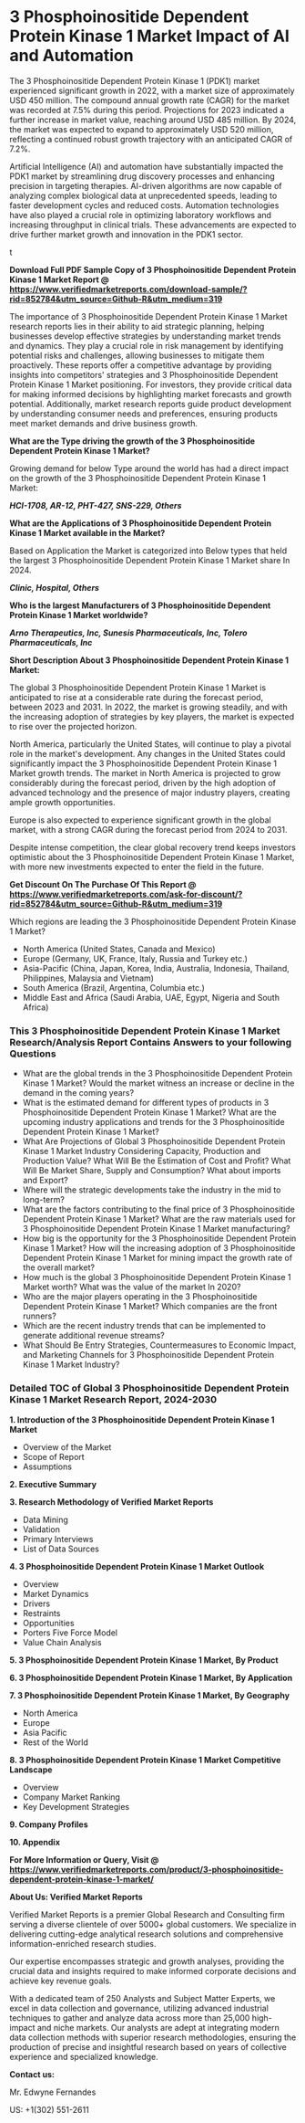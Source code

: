 <meta name="title" content="Global 3 Phosphoinositide Dependent Protein Kinase 1 Market Impact of AI and Automation"><meta name="description" content="The 3 Phosphoinositide Dependent Protein Kinase 1 (PDK1) market experienced significant growth in 2022, with a market size of approximately USD 450 million. The compou"><meta name="title" content="3 Phosphoinositide Dependent Protein Kinase 1 Market Size, Share, Scope, Trends, Growth, Opportunities, Analysis, Forecast"><h1>3 Phosphoinositide Dependent Protein Kinase 1 Market Impact of AI and Automation</h1><p>The 3 Phosphoinositide Dependent Protein Kinase 1 (PDK1) market experienced significant growth in 2022, with a market size of approximately USD 450 million. The compound annual growth rate (CAGR) for the market was recorded at 7.5% during this period. Projections for 2023 indicated a further increase in market value, reaching around USD 485 million. By 2024, the market was expected to expand to approximately USD 520 million, reflecting a continued robust growth trajectory with an anticipated CAGR of 7.2%.</p><p>Artificial Intelligence (AI) and automation have substantially impacted the PDK1 market by streamlining drug discovery processes and enhancing precision in targeting therapies. AI-driven algorithms are now capable of analyzing complex biological data at unprecedented speeds, leading to faster development cycles and reduced costs. Automation technologies have also played a crucial role in optimizing laboratory workflows and increasing throughput in clinical trials. These advancements are expected to drive further market growth and innovation in the PDK1 sector.</p>t</p><p id="" class=""><strong>Download Full PDF Sample Copy of 3 Phosphoinositide Dependent Protein Kinase 1 Market Report @ <a href="https://www.verifiedmarketreports.com/download-sample/?rid=852784&utm_source=Github-R&utm_medium=319" target="_blank">https://www.verifiedmarketreports.com/download-sample/?rid=852784&utm_source=Github-R&utm_medium=319</a></strong></p><p>The importance of&nbsp;3 Phosphoinositide Dependent Protein Kinase 1 Market research reports lies in their ability to aid strategic planning, helping businesses develop effective strategies by understanding market trends and dynamics. They play a crucial role in risk management by identifying potential risks and challenges, allowing businesses to mitigate them proactively. These reports offer a competitive advantage by providing insights into competitors' strategies and 3 Phosphoinositide Dependent Protein Kinase 1 Market positioning. For investors, they provide critical data for making informed decisions by highlighting market forecasts and growth potential. Additionally, market research reports guide product development by understanding consumer needs and preferences, ensuring products meet market demands and drive business growth.</p><p><strong>What are the&nbsp;Type driving the growth of the 3 Phosphoinositide Dependent Protein Kinase 1 Market?</strong></p><p id="" class="">Growing demand for below Type around the world has had a direct impact on the growth of the 3 Phosphoinositide Dependent Protein Kinase 1 Market:</p><em><strong>HCI-1708, AR-12, PHT-427, SNS-229, Others</strong></em></p><strong>What are the&nbsp;Applications&nbsp;of 3 Phosphoinositide Dependent Protein Kinase 1 Market available in the Market?</strong></p><p id="" class="">Based on Application the Market is categorized into Below types that held the largest 3 Phosphoinositide Dependent Protein Kinase 1 Market share In 2024.</p><em><strong>Clinic, Hospital, Others</strong></em></p><strong>Who is the largest Manufacturers of 3 Phosphoinositide Dependent Protein Kinase 1 Market worldwide?</strong></p><p><em><strong>Arno Therapeutics, Inc, Sunesis Pharmaceuticals, Inc, Tolero Pharmaceuticals, Inc</strong></em></p><p id="" class=""><strong>Short Description About 3 Phosphoinositide Dependent Protein Kinase 1 Market:</strong></p><p>The global 3 Phosphoinositide Dependent Protein Kinase 1 Market is anticipated to rise at a considerable rate during the forecast period, between 2023 and 2031. In 2022, the market is growing steadily, and with the increasing adoption of strategies by key players, the market is expected to rise over the projected horizon.</p><p>North America, particularly the United States, will continue to play a pivotal role in the market's development. Any changes in the United States could significantly impact the 3 Phosphoinositide Dependent Protein Kinase 1 Market growth trends. The market in North America is projected to grow considerably during the forecast period, driven by the high adoption of advanced technology and the presence of major industry players, creating ample growth opportunities.</p><p>Europe is also expected to experience significant growth in the global market, with a strong CAGR during the forecast period from 2024 to 2031.</p><p>Despite intense competition, the clear global recovery trend keeps investors optimistic about the 3 Phosphoinositide Dependent Protein Kinase 1 Market, with more new investments expected to enter the field in the future.</p><p id="" class=""><strong>Get Discount On The Purchase Of This Report @ <a href="https://www.verifiedmarketreports.com/ask-for-discount/?rid=852784&utm_source=Github-R&utm_medium=319" target="_blank">https://www.verifiedmarketreports.com/ask-for-discount/?rid=852784&utm_source=Github-R&utm_medium=319</a></strong></p>Which regions are leading the 3 Phosphoinositide Dependent Protein Kinase 1 Market?</p><ul><li>North America (United States, Canada and Mexico)</li><li>Europe (Germany, UK, France, Italy, Russia and Turkey etc.)</li><li>Asia-Pacific (China, Japan, Korea, India, Australia, Indonesia, Thailand, Philippines, Malaysia and Vietnam)</li><li>South America (Brazil, Argentina, Columbia etc.)</li><li>Middle East and Africa (Saudi Arabia, UAE, Egypt, Nigeria and South Africa)</li></ul><h3 id="" class="">This 3 Phosphoinositide Dependent Protein Kinase 1 Market Research/Analysis Report Contains Answers to your following Questions</h3><ul><li>What are the global trends in the 3 Phosphoinositide Dependent Protein Kinase 1 Market? Would the market witness an increase or decline in the demand in the coming years?</li><li>What is the estimated demand for different types of products in 3 Phosphoinositide Dependent Protein Kinase 1 Market? What are the upcoming industry applications and trends for the 3 Phosphoinositide Dependent Protein Kinase 1 Market?</li><li>What Are Projections of Global 3 Phosphoinositide Dependent Protein Kinase 1 Market Industry Considering Capacity, Production and Production Value? What Will Be the Estimation of Cost and Profit? What Will Be Market Share, Supply and Consumption? What about imports and Export?</li><li>Where will the strategic developments take the industry in the mid to long-term?</li><li>What are the factors contributing to the final price of 3 Phosphoinositide Dependent Protein Kinase 1 Market? What are the raw materials used for 3 Phosphoinositide Dependent Protein Kinase 1 Market manufacturing?</li><li>How big is the opportunity for the 3 Phosphoinositide Dependent Protein Kinase 1 Market? How will the increasing adoption of 3 Phosphoinositide Dependent Protein Kinase 1 Market for mining impact the growth rate of the overall market?</li><li>How much is the global 3 Phosphoinositide Dependent Protein Kinase 1 Market worth? What was the value of the market In 2020?</li><li>Who are the major players operating in the 3 Phosphoinositide Dependent Protein Kinase 1 Market? Which companies are the front runners?</li><li>Which are the recent industry trends that can be implemented to generate additional revenue streams?</li><li>What Should Be Entry Strategies, Countermeasures to Economic Impact, and Marketing Channels for 3 Phosphoinositide Dependent Protein Kinase 1 Market Industry?</li></ul><h3 id="" class="">Detailed TOC of Global 3 Phosphoinositide Dependent Protein Kinase 1 Market Research Report, 2024-2030</h3><p id="" class=""><strong>1. Introduction of the 3 Phosphoinositide Dependent Protein Kinase 1 Market</strong></p><ul><li>Overview of the Market</li><li>Scope of Report</li><li>Assumptions</li></ul><p id="" class=""><strong>2. Executive Summary</strong></p><p id="" class=""><strong>3. Research Methodology of Verified Market Reports</strong></p><ul><li>Data Mining</li><li>Validation</li><li>Primary Interviews</li><li>List of Data Sources</li></ul><p id="" class=""><strong>4. 3 Phosphoinositide Dependent Protein Kinase 1 Market Outlook</strong></p><ul><li>Overview</li><li>Market Dynamics</li><li>Drivers</li><li>Restraints</li><li>Opportunities</li><li>Porters Five Force Model</li><li>Value Chain Analysis</li></ul><p id="" class=""><strong>5. 3 Phosphoinositide Dependent Protein Kinase 1 Market, By Product</strong></p><p id="" class=""><strong>6. 3 Phosphoinositide Dependent Protein Kinase 1 Market, By Application</strong></p><p id="" class=""><strong>7. 3 Phosphoinositide Dependent Protein Kinase 1 Market, By Geography</strong></p><ul><li>North America</li><li>Europe</li><li>Asia Pacific</li><li>Rest of the World</li></ul><p id="" class=""><strong>8. 3 Phosphoinositide Dependent Protein Kinase 1 Market Competitive Landscape</strong></p><ul><li>Overview</li><li>Company Market Ranking</li><li>Key Development Strategies</li></ul><p id="" class=""><strong>9. Company Profiles</strong></p><p id="" class=""><strong>10. Appendix</strong></p><p id="" class=""><strong>For More Information or Query, Visit @ <a href="https://www.verifiedmarketreports.com/product/3-phosphoinositide-dependent-protein-kinase-1-market/" target="_blank">https://www.verifiedmarketreports.com/product/3-phosphoinositide-dependent-protein-kinase-1-market/</a></strong></p><p id="" class=""><strong>About Us: Verified Market Reports</strong></p><p id="" class="">Verified Market Reports is a premier Global Research and Consulting firm serving a diverse clientele of over 5000+ global customers. We specialize in delivering cutting-edge analytical research solutions and comprehensive information-enriched research studies.</p><p id="" class="">Our expertise encompasses strategic and growth analyses, providing the crucial data and insights required to make informed corporate decisions and achieve key revenue goals.</p><p id="" class="">With a dedicated team of 250 Analysts and Subject Matter Experts, we excel in data collection and governance, utilizing advanced industrial techniques to gather and analyze data across more than 25,000 high-impact and niche markets. Our analysts are adept at integrating modern data collection methods with superior research methodologies, ensuring the production of precise and insightful research based on years of collective experience and specialized knowledge.</p><p id="" class=""><strong>Contact us:</strong></p><p id="" class="">Mr. Edwyne Fernandes</p><p id="" class="">US: +1(302) 551-2611</p>